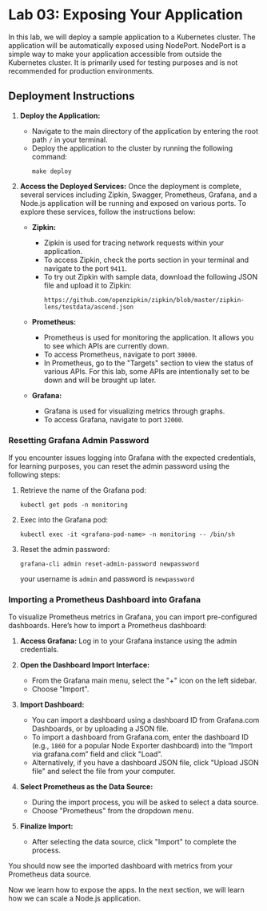 # Lab 03: Exposing Your Application

In this lab, we will deploy a sample application to a Kubernetes cluster. The application will be automatically exposed using NodePort. NodePort is a simple way to make your application accessible from outside the Kubernetes cluster. It is primarily used for testing purposes and is not recommended for production environments.

## Deployment Instructions

1. **Deploy the Application:**
   - Navigate to the main directory of the application by entering the root path `/` in your terminal.
   - Deploy the application to the cluster by running the following command:
     ```shell
     make deploy
     ```

2. **Access the Deployed Services:**
   Once the deployment is complete, several services including Zipkin, Swagger, Prometheus, Grafana, and a Node.js application will be running and exposed on various ports. To explore these services, follow the instructions below:

   - **Zipkin:**
     - Zipkin is used for tracing network requests within your application. 
     - To access Zipkin, check the ports section in your terminal and navigate to the port `9411`.
     - To try out Zipkin with sample data, download the following JSON file and upload it to Zipkin:
       ```
       https://github.com/openzipkin/zipkin/blob/master/zipkin-lens/testdata/ascend.json
       ```

   - **Prometheus:**
     - Prometheus is used for monitoring the application. It allows you to see which APIs are currently down.
     - To access Prometheus, navigate to port `30000`.
     - In Prometheus, go to the "Targets" section to view the status of various APIs. For this lab, some APIs are intentionally set to be down and will be brought up later.

   - **Grafana:**
     - Grafana is used for visualizing metrics through graphs.
     - To access Grafana, navigate to port `32000`.

### Resetting Grafana Admin Password

If you encounter issues logging into Grafana with the expected credentials, for learning purposes, you can reset the admin password using the following steps:

1. Retrieve the name of the Grafana pod:
   ```shell
   kubectl get pods -n monitoring
   ```

2. Exec into the Grafana pod:
   ```shell
   kubectl exec -it <grafana-pod-name> -n monitoring -- /bin/sh
   ```

3. Reset the admin password:
   ```shell
   grafana-cli admin reset-admin-password newpassword
   ```
   your username is ``admin`` and password is ``newpassword``

### Importing a Prometheus Dashboard into Grafana

To visualize Prometheus metrics in Grafana, you can import pre-configured dashboards. Here’s how to import a Prometheus dashboard:

1. **Access Grafana:** Log in to your Grafana instance using the admin credentials.

2. **Open the Dashboard Import Interface:**
   - From the Grafana main menu, select the "+" icon on the left sidebar.
   - Choose "Import".

3. **Import Dashboard:**
   - You can import a dashboard using a dashboard ID from Grafana.com Dashboards, or by uploading a JSON file.
   - To import a dashboard from Grafana.com, enter the dashboard ID (e.g., `1860` for a popular Node Exporter dashboard) into the “Import via grafana.com” field and click "Load".
   - Alternatively, if you have a dashboard JSON file, click "Upload JSON file" and select the file from your computer.

4. **Select Prometheus as the Data Source:**
   - During the import process, you will be asked to select a data source.
   - Choose "Prometheus" from the dropdown menu.

5. **Finalize Import:**
   - After selecting the data source, click "Import" to complete the process.

You should now see the imported dashboard with metrics from your Prometheus data source.


Now we learn how to expose the apps. In the next section, we will learn how we can scale a Node.js application.